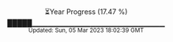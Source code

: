 <p align="center">
⏳Year Progress (17.47 %) <br>
█████▁▁▁▁▁▁▁▁▁▁▁▁▁▁▁▁▁▁▁▁▁▁▁▁▁ <br>
<sub>Updated: Sun, 05 Mar 2023 18:02:39 GMT</sub>
</p>

